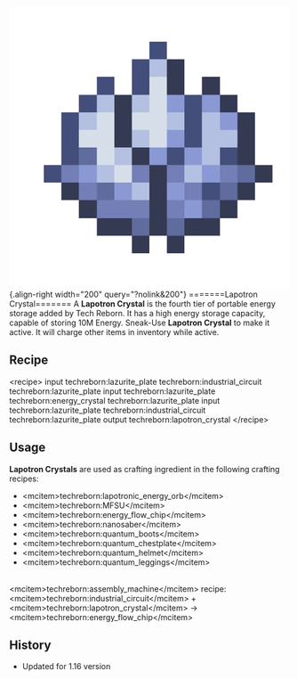![Lapotron Crystal](/media/mods/techreborn/lapotron_crystal.png){.align-right width="200" query="?nolink&200"} =======Lapotron Crystal======= A **Lapotron Crystal** is the fourth tier of portable energy storage added by Tech Reborn. It has a high energy storage capacity, capable of storing 10M Energy. Sneak-Use **Lapotron Crystal** to make it active. It will charge other items in inventory while active.

## Recipe

\<recipe\> input techreborn:lazurite_plate techreborn:industrial_circuit techreborn:lazurite_plate input techreborn:lazurite_plate techreborn:energy_crystal techreborn:lazurite_plate input techreborn:lazurite_plate techreborn:industrial_circuit techreborn:lazurite_plate output techreborn:lapotron_crystal \</recipe\>

## Usage

**Lapotron Crystals** are used as crafting ingredient in the following crafting recipes:

- \<mcitem\>techreborn:lapotronic_energy_orb\</mcitem\>
- \<mcitem\>techreborn:MFSU\</mcitem\>
- \<mcitem\>techreborn:energy_flow_chip\</mcitem\>
- \<mcitem\>techreborn:nanosaber\</mcitem\>
- \<mcitem\>techreborn:quantum_boots\</mcitem\>
- \<mcitem\>techreborn:quantum_chestplate\</mcitem\>
- \<mcitem\>techreborn:quantum_helmet\</mcitem\>
- \<mcitem\>techreborn:quantum_leggings\</mcitem\>

\
\<mcitem\>techreborn:assembly_machine\</mcitem\> recipe:\
\<mcitem\>techreborn:industrial_circuit\</mcitem\> + \<mcitem\>techreborn:lapotron_crystal\</mcitem\> -\> \<mcitem\>techreborn:energy_flow_chip\</mcitem\>

## History

- Updated for 1.16 version
